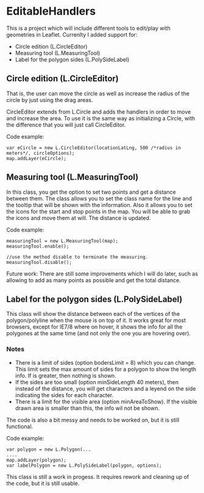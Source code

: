 # EditableHandlers #

This is a project which will include different tools to edit/play with geometries in Leaflet.
Currenlty I added support for:
* Circle edition (L.CircleEditor)
* Measuring tool (L.MeasuringTool)
* Label for the polygon sides (L.PolySideLabel)

## Circle edition (L.CircleEditor) ##
That is, the user can move the circle as well as increase the radius of the circle by just using the drag areas.

CircleEditor extends from L.Circle and adds the handlers in order to move and increase the area.
To use it is the same way as initializing a Circle, with the difference that you will just call CircleEditor.

Code example:

    var eCircle = new L.CircleEditor(locationLatLng, 500 /*radius in meters*/, circleOptions);
    map.addLayer(eCircle);

## Measuring tool (L.MeasuringTool) ##
In this class, you get the option to set two points and get a distance between them.
The class allows you to set the class name for the line and the tooltip that will be shown with the information.
Also it allows you to set the icons for the start and stop points in the map.
You will be able to grab the icons and move them at will. The distance is updated.

Code example:

    measuringTool = new L.MeasuringTool(map);
    measuringTool.enable();
	
    //use the method disable to terminate the measuring.
    measuringTool.disable();


Future work: There are still some improvements which I will do later, 
such as allowing to add as many points as possible and get the total distance.

## Label for the polygon sides (L.PolySideLabel) ##
This class will show the distance between each of the vertices of the polygon/polyline when the mouse
is on top of it.
It works great for most browsers, except for IE7/8 where on hover, it shows the info for all the polygones at 
the same time (and not only the one you are hovering over).

### Notes ###
* There is a limit of sides (option bodersLimit = 8) which you can change. This limit sets the max amount of sides for a polygon to show the length info. If is greater, then nothing is shown.
* If the sides are too small (option minSideLength 40 meters), then instead of the distance, you will get characters and a leyend on the side indicating the sides for each character.
* There is a limit for the visible area (option minAreaToShow). If the visible drawn area is smaller than this, the info wil not be shown.

The code is also a bit messy and needs to be worked on, but it is still functional.

Code example:

    var polygon = new L.Polygon(...
    ....
    map.addLayer(polygon);
    var labelPolygon = new L.PolySideLabel(polygon, options);

This class is still a work in progess. It requires rework and cleaning up of the code, but it is still usable.

